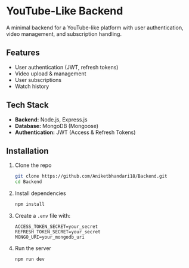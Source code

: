 # YouTube-Like Backend

A minimal backend for a YouTube-like platform with user authentication, video management, and subscription handling.

## Features

- User authentication (JWT, refresh tokens)
- Video upload & management
- User subscriptions
- Watch history

## Tech Stack

- **Backend:** Node.js, Express.js
- **Database:** MongoDB (Mongoose)
- **Authentication:** JWT (Access & Refresh Tokens)

## Installation

1. Clone the repo
   ```sh
   git clone https://github.com/Aniketbhandari18/Backend.git  
   cd Backend  
   ```
2. Install dependencies
   ```sh
   npm install  
   ```
3. Create a `.env` file with:
   ```env
   ACCESS_TOKEN_SECRET=your_secret  
   REFRESH_TOKEN_SECRET=your_secret  
   MONGO_URI=your_mongodb_uri  
   ```
4. Run the server
   ```sh
   npm run dev 
   ```


